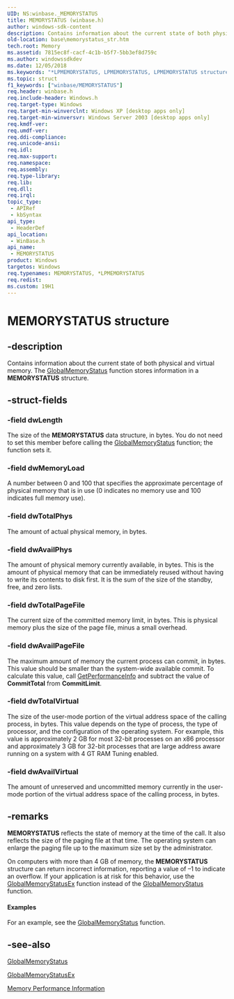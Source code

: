 ```yaml
---
UID: NS:winbase._MEMORYSTATUS
title: MEMORYSTATUS (winbase.h)
author: windows-sdk-content
description: Contains information about the current state of both physical and virtual memory.
old-location: base\memorystatus_str.htm
tech.root: Memory
ms.assetid: 7815ec8f-cacf-4c1b-b5f7-5bb3ef8d759c
ms.author: windowssdkdev
ms.date: 12/05/2018
ms.keywords: "*LPMEMORYSTATUS, LPMEMORYSTATUS, LPMEMORYSTATUS structure pointer, MEMORYSTATUS, MEMORYSTATUS structure, _MEMORYSTATUS, _win32_memorystatus_str, base.memorystatus_str, winbase/LPMEMORYSTATUS, winbase/_MEMORYSTATUS"
ms.topic: struct
f1_keywords: ["winbase/MEMORYSTATUS"]
req.header: winbase.h
req.include-header: Windows.h
req.target-type: Windows
req.target-min-winverclnt: Windows XP [desktop apps only]
req.target-min-winversvr: Windows Server 2003 [desktop apps only]
req.kmdf-ver: 
req.umdf-ver: 
req.ddi-compliance: 
req.unicode-ansi: 
req.idl: 
req.max-support: 
req.namespace: 
req.assembly: 
req.type-library: 
req.lib: 
req.dll: 
req.irql: 
topic_type:
 - APIRef
 - kbSyntax
api_type:
 - HeaderDef
api_location:
 - WinBase.h
api_name:
 - MEMORYSTATUS
product: Windows
targetos: Windows
req.typenames: MEMORYSTATUS, *LPMEMORYSTATUS
req.redist: 
ms.custom: 19H1
---
```


# MEMORYSTATUS structure


## -description


Contains information about the current state of both physical and virtual memory. The 
<a href="https://docs.microsoft.com/windows/desktop/api/winbase/nf-winbase-globalmemorystatus">GlobalMemoryStatus</a> function stores information in a 
<b>MEMORYSTATUS</b> structure.


## -struct-fields




### -field dwLength

The size of the 
<b>MEMORYSTATUS</b> data structure, in bytes. You do not need to set this member before calling the 
<a href="https://docs.microsoft.com/windows/desktop/api/winbase/nf-winbase-globalmemorystatus">GlobalMemoryStatus</a> function; the function sets it.


### -field dwMemoryLoad

A number between 0 and 100 that specifies the approximate percentage of physical memory that is in use (0 indicates no memory use and 100 indicates full memory use). 



					


### -field dwTotalPhys

The amount of actual physical memory, in bytes.


### -field dwAvailPhys

The amount of physical memory currently available, in bytes. This is the amount of physical memory that can be immediately reused without having to write its contents to disk first. It is the sum of the size of the standby, free, and zero lists.


### -field dwTotalPageFile

The current size of the committed memory limit, in bytes. This is physical memory plus the size of the page file, minus a small overhead.


### -field dwAvailPageFile

The maximum amount of memory the current process can commit, in bytes. This value should be smaller than the system-wide available commit. To calculate this value, call <a href="https://docs.microsoft.com/windows/desktop/api/psapi/nf-psapi-getperformanceinfo">GetPerformanceInfo</a> and subtract the value of <b>CommitTotal</b> from <b>CommitLimit</b>.


### -field dwTotalVirtual

The size of the user-mode portion of the virtual address space of the calling process, in bytes. This value depends on the type of process, the type of processor, and the configuration of the operating system. For example, this value is approximately 2 GB for most 32-bit processes on an x86 processor and approximately 3 GB for 32-bit processes that are large address aware running on a system with 4 GT RAM Tuning enabled.


### -field dwAvailVirtual

The amount of unreserved and uncommitted memory currently in the user-mode portion of the virtual address space of the calling process, in bytes.


## -remarks



<b>MEMORYSTATUS</b> reflects the state of memory at the time of the call. It also reflects the size of the paging file at that time. The operating system can enlarge the paging file up to the maximum size set by the administrator.

On computers with more than 4 GB of memory, the 
<b>MEMORYSTATUS</b> structure can return incorrect information, reporting a value of –1 to indicate an overflow. If your application is at risk for this behavior, use the 
<a href="https://docs.microsoft.com/windows/desktop/api/sysinfoapi/nf-sysinfoapi-globalmemorystatusex">GlobalMemoryStatusEx</a> function instead of the 
<a href="https://docs.microsoft.com/windows/desktop/api/winbase/nf-winbase-globalmemorystatus">GlobalMemoryStatus</a> function.


#### Examples

For an example, see the 
<a href="https://docs.microsoft.com/windows/desktop/api/winbase/nf-winbase-globalmemorystatus">GlobalMemoryStatus</a> function.

<div class="code"></div>



## -see-also




<a href="https://docs.microsoft.com/windows/desktop/api/winbase/nf-winbase-globalmemorystatus">GlobalMemoryStatus</a>



<a href="https://docs.microsoft.com/windows/desktop/api/sysinfoapi/nf-sysinfoapi-globalmemorystatusex">GlobalMemoryStatusEx</a>



<a href="https://docs.microsoft.com/previous-versions/windows/desktop/legacy/aa965225(v=vs.85)">Memory Performance Information</a>
 

 

